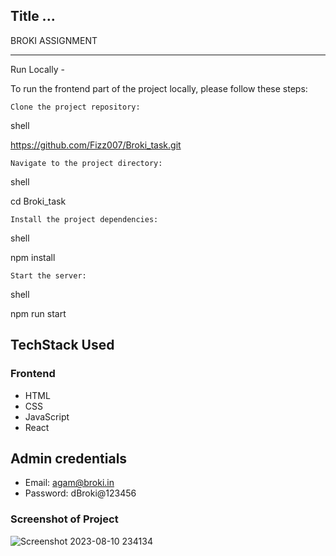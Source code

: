 ## Title ...

BROKI ASSIGNMENT

---


Run Locally - 

To run the frontend part of the project locally, please follow these steps:

    Clone the project repository:

shell

https://github.com/Fizz007/Broki_task.git

    Navigate to the project directory:

shell

cd Broki_task

    Install the project dependencies:

shell

npm install

    Start the server:

shell

npm run start


## TechStack Used

### Frontend

- HTML
- CSS
- JavaScript
- React


## Admin credentials

  - Email: agam@broki.in
  - Password: dBroki@123456

### Screenshot of Project


![Screenshot 2023-08-10 234134](https://github.com/Fizz007/Broki_task/assets/114504997/676e0eed-05a0-4334-92aa-3110b12ecd2c)


